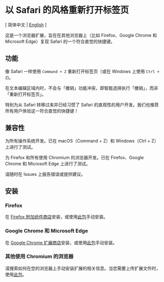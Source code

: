 # 以 Safari 的风格重新打开标签页

\[ 简体中文 | [English](./README.md) \]

这是一个浏览器扩展，旨在在其他浏览器上（比如 Firefox、Google Chrome 和 Microsoft Edge）复现 Safari 的一个符合直觉的快捷键。

## 功能

像 Safari 一样使用 `Command + Z`  重新打开标签页（或在 Windows 上使用 `Ctrl + Z`)。

在文本编辑区域内时，不会与「撤销」功能冲突，即智能选择执行「撤销」，而非「重新打开标签页」。

特别为从 Safari 转移过来并已经习惯了 Safari 的直观性的用户开发。我们也推荐所有用户体验这一符合直觉的快捷键！

## 兼容性

为所有操作系统开发。已在 macOS（Command + Z）和 Windows（Ctrl + Z）上进行了测试。

为 Firefox 和所有使用 Chromium 的浏览器开发。已在 Firefox、Google Chrome 和 Microsoft Edge 上进行了测试。

请随时在 Issues 上报告错误或提供建议。

## 安装

### Firefox

在 [Firefox 附加组件商店](https://addons.mozilla.org/firefox/addon/safari-like-tab-reopener/)安装，或使用[此包](./package%20for%20Firefox)手动安装。

### Google Chrome 和 Microsoft Edge

在 [Google Chrome 扩展商店](https://chromewebstore.google.com/detail/reopen-closed-tab-with-co/lhdlapjgijgdpoobgjlbnnijoepcbodf)安装，或使用[此包](./package%20for%20Chromium)手动安装。


### 其他使用 Chromium 的浏览器

请搜索如何在您的浏览器上手动安装扩展的相关信息。当您需要上传扩展文件时，使用[此包](./package%20for%20Chromium)。
